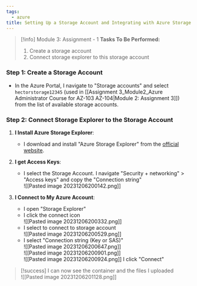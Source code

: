 ```yaml
---
tags:
  - azure
title: Setting Up a Storage Account and Integrating with Azure Storage Explorer
---
```

<!--
**Progressing in Azure Administration: Mastering Storage Account Management!** As part of Module 3 in the Azure Administrator course, I completed an assignment that further developed my skills in Azure Storage. This involved creating a new storage account and connecting it with Azure Storage Explorer. The process required navigating through Azure's interface to set up the storage account and integrating it with Storage Explorer, enhancing my proficiency in Azure storage solutions. This practical task was an excellent exercise in managing cloud storage resources, providing valuable hands-on experience with Azure's storage services.
-->

> [!info] Module 3: Assignment - 1
> **Tasks To Be Performed:** 
> 1. Create a storage account 
> 2. Connect storage explorer to this storage account

### Step 1: Create a Storage Account 
 - In the Azure Portal, I navigate to "Storage accounts" and select  `hectorstorage12345` (used in [[Assignment 3_Module2_Azure Administrator Course for AZ-103 AZ-104|Module 2: Assignment 3]]) from the list of available storage accounts.

### Step 2: Connect Storage Explorer to the Storage Account

1. **I Install Azure Storage Explorer**:
    - I download and install "Azure Storage Explorer" from the [official website](https://azure.microsoft.com/en-us/features/storage-explorer/).
      
2. **I get Access Keys**:
    - I select the Storage Account. I navigate "Security + networking" > "Access keys" and copy the "Connection string"
      <br>![[Pasted image 20231206200142.png]]
      

3. **I Connect to My Azure Account**:
    - I open "Storage Explorer"
    - I click the connect icon
      <br>![[Pasted image 20231206200332.png]]
    - I select to connect to storage account
      <br>![[Pasted image 20231206200529.png]]
    - I select "Connection string (Key or SAS)"
      <br>![[Pasted image 20231206200647.png]]<br>![[Pasted image 20231206200901.png]]
      <br>![[Pasted image 20231206200924.png]]
      I click "Connect"

> [!success]
> I can now see the container and the files I uploaded
> <br>![[Pasted image 20231206201128.png]]
> 